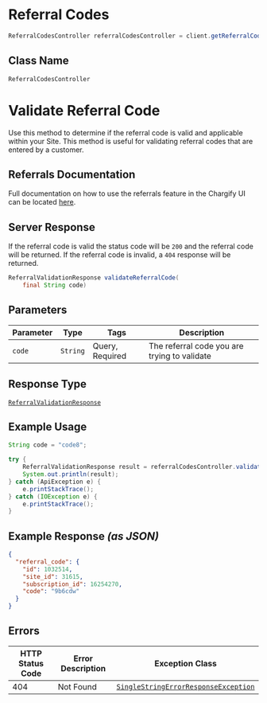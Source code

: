 # Referral Codes

```java
ReferralCodesController referralCodesController = client.getReferralCodesController();
```

## Class Name

`ReferralCodesController`


# Validate Referral Code

Use this method to determine if the referral code is valid and applicable within your Site. This method is useful for validating referral codes that are entered by a customer.

## Referrals Documentation

Full documentation on how to use the referrals feature in the Chargify UI can be located [here](https://chargify.zendesk.com/hc/en-us/articles/4407802831643).

## Server Response

If the referral code is valid the status code will be `200` and the referral code will be returned. If the referral code is invalid, a `404` response will be returned.

```java
ReferralValidationResponse validateReferralCode(
    final String code)
```

## Parameters

| Parameter | Type | Tags | Description |
|  --- | --- | --- | --- |
| `code` | `String` | Query, Required | The referral code you are trying to validate |

## Response Type

[`ReferralValidationResponse`](../../doc/models/referral-validation-response.md)

## Example Usage

```java
String code = "code8";

try {
    ReferralValidationResponse result = referralCodesController.validateReferralCode(code);
    System.out.println(result);
} catch (ApiException e) {
    e.printStackTrace();
} catch (IOException e) {
    e.printStackTrace();
}
```

## Example Response *(as JSON)*

```json
{
  "referral_code": {
    "id": 1032514,
    "site_id": 31615,
    "subscription_id": 16254270,
    "code": "9b6cdw"
  }
}
```

## Errors

| HTTP Status Code | Error Description | Exception Class |
|  --- | --- | --- |
| 404 | Not Found | [`SingleStringErrorResponseException`](../../doc/models/single-string-error-response-exception.md) |

